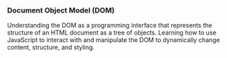### Document Object Model (DOM)
Understanding the DOM as a programming interface that represents the structure of an HTML document as a tree of objects.
Learning how to use JavaScript to interact with and manipulate the DOM to dynamically change content, structure, and styling. 